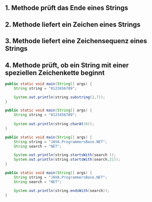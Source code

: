 ## 1. Methode prüft das Ende eines Strings
## 2. Methode liefert ein Zeichen eines Strings
## 3. Methode liefert eine Zeichensequenz eines Strings
## 4. Methode prüft, ob ein String mit einer speziellen Zeichenkette beginnt
```Java
public static void main(String[] args) {
    String string = "0123456789";

    System.out.println(string.substring(2,7));
}
```
```Java
public static void main(String[] args) {
    String string = "0123456789";
    
    System.out.println(string.charAt(6));
}
```
```Java
public static void main(String[] args) {
    String string = "JAVA.ProgrammersBase.NET";
    String search = "NET";

    System.out.println(string.startsWith(search ));
    System.out.println(string.startsWith(search,21));
}
```
```Java
public static void main(String[] args) {
    String string = "JAVA.ProgrammersBase.NET";
    String search = "NET";

    System.out.println(string.endsWith(search));
}
```